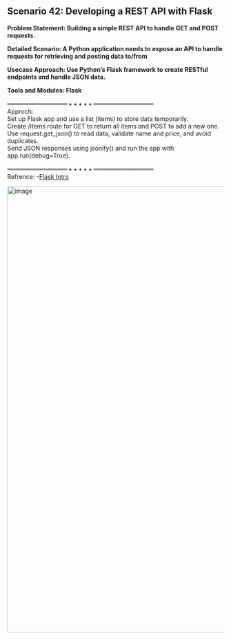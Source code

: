 ## Scenario 42: Developing a REST API with Flask  
**Problem Statement: Building a simple REST API to handle GET and POST requests.**

**Detailed Scenario: A Python application needs to expose an API to handle requests for retrieving and posting data to/from**

**Usecase Approach: Use Python’s Flask framework to create RESTful endpoints and handle JSON data.**

**Tools and Modules: Flask**

══════════════ ⭑ ⭑ ⭑ ⭑ ⭑ ══════════════  
Approch:  
Set up Flask app and use a list (items) to store data temporarily.  
Create /items route for GET to return all items and POST to add a new one.  
Use request.get_json() to read data, validate name and price, and avoid duplicates.  
Send JSON responses using jsonify() and run the app with app.run(debug=True).  


══════════════ ⭑ ⭑ ⭑ ⭑ ⭑ ══════════════  
Refrence:
-[Flask Intro](https://python-adv-web-apps.readthedocs.io/en/latest/flask.html#deconstruct-the-code-in-a-small-flask-app)

<img width="1912" height="1033" alt="image" src="https://github.com/user-attachments/assets/edf1e7be-1c95-462a-b33d-709f4abe8164" />
